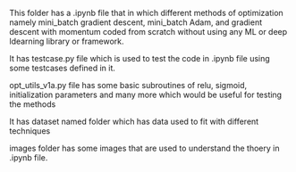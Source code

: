 This folder has a .ipynb file that in which different methods of optimization namely mini_batch gradient descent, mini_batch Adam, and gradient descent with momentum coded from scratch without using any ML or deep ldearning library or framework.

It has testcase.py file which is used to test the code in .ipynb file using some testcases defined in it.

opt_utils_v1a.py file has some basic subroutines of relu, sigmoid, initialization parameters and many more which would be useful for testing the methods

It has dataset named folder which has data used to fit with different techniques

images folder has some images that are used to understand the thoery in .ipynb file.
